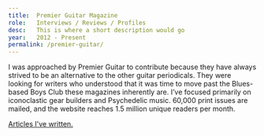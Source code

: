 ```yaml
---
title:  Premier Guitar Magazine
role:   Interviews / Reviews / Profiles
desc:   This is where a short description would go
year:   2012 - Present
permalink: /premier-guitar/
---
```

I was approached by Premier Guitar to contribute because they have always strived to be an alternative to the other guitar periodicals. They were looking for writers who understood that it was time to move past the Blues-based Boys Club these magazines inherently are. I’ve focused primarily on iconoclastic gear builders and Psychedelic music. 60,000 print issues are mailed, and the website reaches 1.5 million unique readers per month.

[Articles I've written.](http://www.premierguitar.com/authors/603-alex-maiolo)
